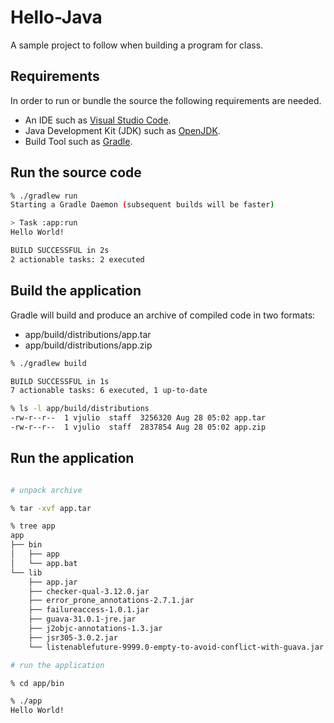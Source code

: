 # Hello-Java

A sample project to follow when building a program for class.

## Requirements

In order to run or bundle the source the following requirements are needed.

- An IDE such as [Visual Studio Code](https://code.visualstudio.com/).
- Java Development Kit (JDK) such as [OpenJDK](https://adoptopenjdk.net/).
- Build Tool such as [Gradle](https://gradle.org/install).

## Run the source code

```bash
% ./gradlew run
Starting a Gradle Daemon (subsequent builds will be faster)

> Task :app:run
Hello World!

BUILD SUCCESSFUL in 2s
2 actionable tasks: 2 executed
```

## Build the application

Gradle will build and produce an archive of compiled code in two formats: 
- app/build/distributions/app.tar 
- app/build/distributions/app.zip

```bash
% ./gradlew build

BUILD SUCCESSFUL in 1s
7 actionable tasks: 6 executed, 1 up-to-date

% ls -l app/build/distributions
-rw-r--r--  1 vjulio  staff  3256320 Aug 28 05:02 app.tar
-rw-r--r--  1 vjulio  staff  2837854 Aug 28 05:02 app.zip
```

## Run the application
```bash

# unpack archive

% tar -xvf app.tar

% tree app 
app
├── bin
│   ├── app
│   └── app.bat
└── lib
    ├── app.jar
    ├── checker-qual-3.12.0.jar
    ├── error_prone_annotations-2.7.1.jar
    ├── failureaccess-1.0.1.jar
    ├── guava-31.0.1-jre.jar
    ├── j2objc-annotations-1.3.jar
    ├── jsr305-3.0.2.jar
    └── listenablefuture-9999.0-empty-to-avoid-conflict-with-guava.jar

# run the application

% cd app/bin

% ./app
Hello World!

```